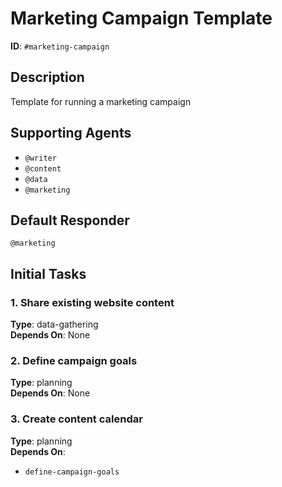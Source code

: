 # Marketing Campaign Template

**ID**: `#marketing-campaign`

## Description
Template for running a marketing campaign

## Supporting Agents
- `@writer` 
- `@content`
- `@data`
- `@marketing`

## Default Responder
`@marketing`

## Initial Tasks

### 1. Share existing website content
**Type**: data-gathering  
**Depends On**: None

### 2. Define campaign goals  
**Type**: planning  
**Depends On**: None

### 3. Create content calendar  
**Type**: planning  
**Depends On**: 
- `define-campaign-goals`
